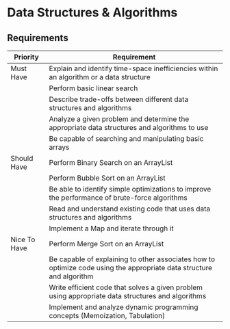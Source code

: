 # Data Structures & Algorithms

## Requirements

| Priority      | Requirement                                                                                                     |
|---------------|-----------------------------------------------------------------------------------------------------------------|
| Must Have    | Explain and identify time-space inefficiencies within an algorithm or a data structure                          |
|     | Perform basic linear search                                                                                    |
|     | Describe trade-offs between different data structures and algorithms                                           |
|     | Analyze a given problem and determine the appropriate data structures and algorithms to use                      |
|     | Be capable of searching and manipulating basic arrays                                                           |
| Should Have  | Perform Binary Search on an ArrayList                                                                         |
|   | Perform Bubble Sort on an ArrayList                                                                           |
|   | Be able to identify simple optimizations to improve the performance of brute-force algorithms                   |
|   | Read and understand existing code that uses data structures and algorithms                                     |
|   | Implement a Map and iterate through it                                                                         |
| Nice To Have | Perform Merge Sort on an ArrayList                                                                             |
|  | Be capable of explaining to other associates how to optimize code using the appropriate data structure and algorithm |
|  | Write efficient code that solves a given problem using appropriate data structures and algorithms             |
|  | Implement and analyze dynamic programming concepts (Memoization, Tabulation)                                   |